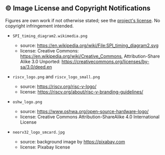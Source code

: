 ## :copyright: Image License and Copyright Notifications

Figures are own work if not otherwise stated; see the [project's license](https://github.com/stnolting/neorv32/blob/main/LICENSE).
No copyright infringement intended.

- `SPI_timing_diagram2.wikimedia.png`
  - source: https://en.wikipedia.org/wiki/File:SPI_timing_diagram2.svg
  - license: Creative Commons: https://en.wikipedia.org/wiki/Creative_Commons, Attribution-Share Alike 3.0 Unported: https://creativecommons.org/licenses/by-sa/3.0/deed.en

- `riscv_logo.png` and `riscv_logo_small.png`
  - source: https://riscv.org/risc-v-logo/
  - license: https://riscv.org/about/risc-v-branding-guidelines/

- `oshw_logo.png`
  - source: https://www.oshwa.org/open-source-hardware-logo/
  - license: Creative Commons Attribution-ShareAlike 4.0 International License

- `neorv32_logo_smcard.jpg`
  - source: background image by https://pixabay.com
  - license: Pixabay license
